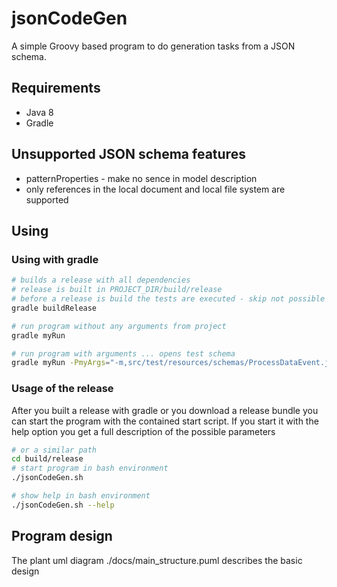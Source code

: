 # jsonCodeGen
A simple Groovy based program to do generation tasks from a JSON schema.

## Requirements
* Java 8
* Gradle

## Unsupported JSON schema features
* patternProperties - make no sence in model description
* only references in the local document and local file system are supported

## Using
### Using with gradle
```bash
# builds a release with all dependencies
# release is built in PROJECT_DIR/build/release
# before a release is build the tests are executed - skip not possible
gradle buildRelease

# run program without any arguments from project
gradle myRun

# run program with arguments ... opens test schema
gradle myRun -PmyArgs="-m,src/test/resources/schemas/ProcessDataEvent.json"
```
### Usage of the release
After you built a release with gradle or you download a release bundle you can start
the program with the contained start script. If you start it with the help option you
get a full description of the possible parameters
```bash
# or a similar path
cd build/release
# start program in bash environment
./jsonCodeGen.sh

# show help in bash environment
./jsonCodeGen.sh --help
```

## Program design
The plant uml diagram ./docs/main_structure.puml describes the
basic design